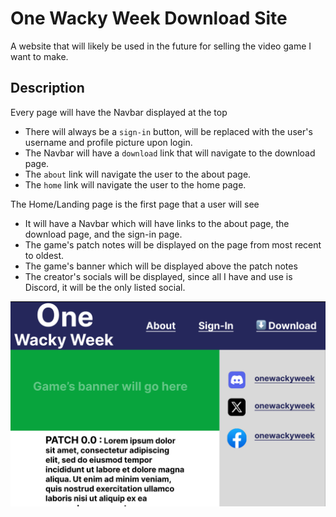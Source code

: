 # One Wacky Week Download Site

A website that will likely be used in the future for selling the video game I want to make.

## Description

Every page will have the Navbar displayed at the top
- There will always be a `sign-in` button, will be replaced with the user's username and profile picture upon login.
- The Navbar will have a `download` link that will navigate to the download page.
- The `about` link will navigate the user to the about page.
- The `home` link will navigate the user to the home page.

The Home/Landing page is the first page that a user will see
- It will have a Navbar which will have links to the about page, the download page, and the sign-in page.
- The game's patch notes will be displayed on the page from most recent to oldest.
- The game's banner which will be displayed above the patch notes
- The creator's socials will be displayed, since all I have and use is Discord, it will be the only listed social.


![wireframe for the home page](./public/wireframes/home_page.png)


